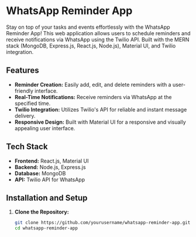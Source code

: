 # WhatsApp Reminder App

Stay on top of your tasks and events effortlessly with the WhatsApp Reminder App! This web application allows users to schedule reminders and receive notifications via WhatsApp using the Twilio API. Built with the MERN stack (MongoDB, Express.js, React.js, Node.js), Material UI, and Twilio integration.

## Features

- **Reminder Creation:** Easily add, edit, and delete reminders with a user-friendly interface.
- **Real-Time Notifications:** Receive reminders via WhatsApp at the specified time.
- **Twilio Integration:** Utilizes Twilio's API for reliable and instant message delivery.
- **Responsive Design:** Built with Material UI for a responsive and visually appealing user interface.

## Tech Stack

- **Frontend:** React.js, Material UI
- **Backend:** Node.js, Express.js
- **Database:** MongoDB
- **API:** Twilio API for WhatsApp

## Installation and Setup

1. **Clone the Repository:**
   ```bash
   git clone https://github.com/yourusername/whatsapp-reminder-app.git
   cd whatsapp-reminder-app

